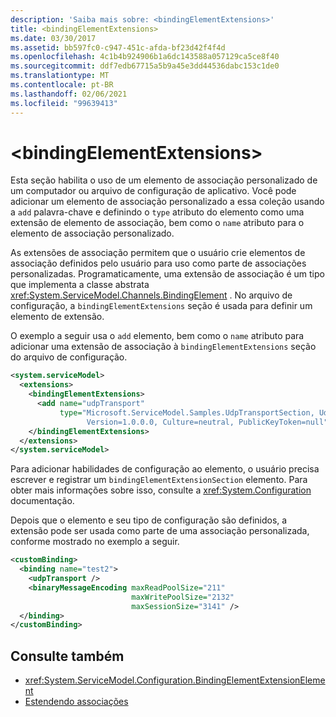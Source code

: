 ```yaml
---
description: 'Saiba mais sobre: <bindingElementExtensions>'
title: <bindingElementExtensions>
ms.date: 03/30/2017
ms.assetid: bb597fc0-c947-451c-afda-bf23d42f4f4d
ms.openlocfilehash: 4c1b4b924906b1a6dc143588a057129ca5ce8f40
ms.sourcegitcommit: ddf7edb67715a5b9a45e3dd44536dabc153c1de0
ms.translationtype: MT
ms.contentlocale: pt-BR
ms.lasthandoff: 02/06/2021
ms.locfileid: "99639413"
---
```

# \<bindingElementExtensions>

Esta seção habilita o uso de um elemento de associação personalizado de um computador ou arquivo de configuração de aplicativo. Você pode adicionar um elemento de associação personalizado a essa coleção usando a `add` palavra-chave e definindo o `type` atributo do elemento como uma extensão de elemento de associação, bem como o `name` atributo para o elemento de associação personalizado.  
  
 As extensões de associação permitem que o usuário crie elementos de associação definidos pelo usuário para uso como parte de associações personalizadas. Programaticamente, uma extensão de associação é um tipo que implementa a classe abstrata <xref:System.ServiceModel.Channels.BindingElement> . No arquivo de configuração, a `bindingElementExtensions` seção é usada para definir um elemento de extensão.  
  
 O exemplo a seguir usa o `add` elemento, bem como o `name` atributo para adicionar uma extensão de associação à `bindingElementExtensions` seção do arquivo de configuração.  
  
```xml  
<system.serviceModel>
  <extensions>
    <bindingElementExtensions>
      <add name="udpTransport"
           type="Microsoft.ServiceModel.Samples.UdpTransportSection, UdpTransport,
                 Version=1.0.0.0, Culture=neutral, PublicKeyToken=null" />
    </bindingElementExtensions>
  </extensions>
</system.serviceModel>
```  
  
 Para adicionar habilidades de configuração ao elemento, o usuário precisa escrever e registrar um `bindingElementExtensionSection` elemento. Para obter mais informações sobre isso, consulte a <xref:System.Configuration> documentação.  
  
 Depois que o elemento e seu tipo de configuração são definidos, a extensão pode ser usada como parte de uma associação personalizada, conforme mostrado no exemplo a seguir.  
  
```xml  
<customBinding>
  <binding name="test2">
    <udpTransport />
    <binaryMessageEncoding maxReadPoolSize="211"
                           maxWritePoolSize="2132"
                           maxSessionSize="3141" />
  </binding>
</customBinding>
```  
  
## <a name="see-also"></a>Consulte também

- <xref:System.ServiceModel.Configuration.BindingElementExtensionElement>
- [Estendendo associações](../../../wcf/extending/extending-bindings.md)
